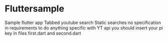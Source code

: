 # Fluttersample
Sample flutter app
Tabbed youtube search
Static searches no specification in requirements to do anything specific with YT api
you should insert your pi key in files first.dart and second.dart

